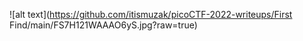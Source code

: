 ![alt text](https://github.com/itismuzak/picoCTF-2022-writeups/First Find/main/FS7H121WAAAO6yS.jpg?raw=true)
